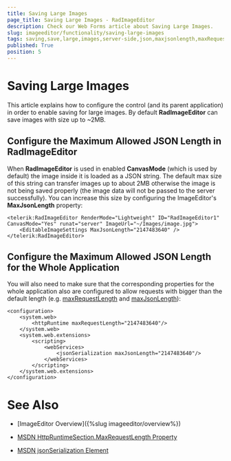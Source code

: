 ```yaml
---
title: Saving Large Images
page_title: Saving Large Images - RadImageEditor
description: Check our Web Forms article about Saving Large Images.
slug: imageeditor/functionality/saving-large-images
tags: saving,save,large,images,server-side,json,maxjsonlength,maxRequestLength
published: True
position: 5
---
```


# Saving Large Images

This article explains how to configure the control (and its parent application) in order to enable saving for large images. By default **RadImageEditor** can save images with size up to ~2MB.


## Configure the Maximum Allowed JSON Length in RadImageEditor

When **RadImageEditor** is used in enabled **CanvasMode** (which is used by default) the image inside it is loaded as a JSON string. The default max size of this string can transfer images up to about 2MB otherwise the image is not being saved properly (the image data will not be passed to the server successfully). You can increase this size by configuring the ImageEditor's **MaxJsonLength** property:

````ASP.NET
<telerik:RadImageEditor RenderMode="Lightweight" ID="RadImageEditor1" CanvasMode="Yes" runat="server" ImageUrl="~/Images/image.jpg">
    <EditableImageSettings MaxJsonLength="2147483640" />
</telerik:RadImageEditor>
````

## Configure the Maximum Allowed JSON Length for the Whole Application

You will also need to make sure that the corresponding properties for the whole application also are configured to allow requests with bigger than the default length (e.g. [maxRequestLength](https://msdn.microsoft.com/en-us/library/system.web.configuration.httpruntimesection.maxrequestlength%28v=vs.110%29.aspx) and [maxJsonLength](https://msdn.microsoft.com/en-us/library/vstudio/bb513882%28v=vs.100%29.aspx)):

````ASP.NET
<configuration>
    <system.web>
        <httpRuntime maxRequestLength="2147483640"/>
    </system.web>
    <system.web.extensions>
        <scripting>
            <webServices>
                <jsonSerialization maxJsonLength="2147483640"/>
            </webServices>
        </scripting>
    </system.web.extensions>
</configuration>
````

# See Also

 * [ImageEditor Overview]({%slug imageeditor/overview%})

 * [MSDN HttpRuntimeSection.MaxRequestLength Property](https://msdn.microsoft.com/en-us/library/system.web.configuration.httpruntimesection.maxrequestlength%28v=vs.110%29.aspx)

 * [MSDN jsonSerialization Element](https://msdn.microsoft.com/en-us/library/vstudio/bb513882%28v=vs.100%29.aspx)
